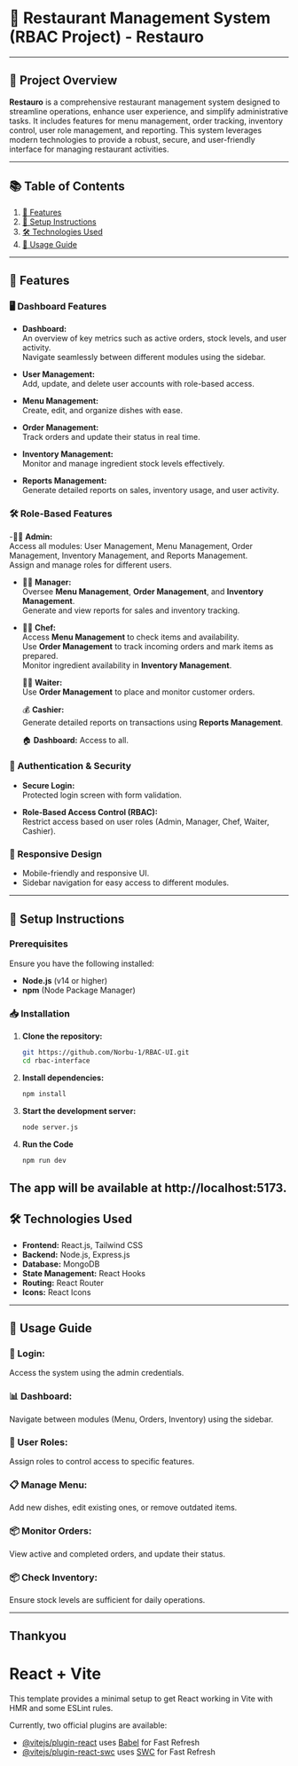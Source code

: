 # 🏢 Restaurant Management System (RBAC Project) - **Restauro**

---

## 📜 Project Overview

**Restauro** is a comprehensive restaurant management system designed to streamline operations, enhance user experience, and simplify administrative tasks. It includes features for menu management, order tracking, inventory control, user role management, and reporting. This system leverages modern technologies to provide a robust, secure, and user-friendly interface for managing restaurant activities.

---

## 📚 Table of Contents

1. [🔧 Features](#features)
2. [🚀 Setup Instructions](#setup-instructions)
3. [🛠️ Technologies Used](#technologies-used)
4. [📖 Usage Guide](#usage-guide)

---

## 🔧 Features

### 🖥️ Dashboard Features

- **Dashboard:**  
  An overview of key metrics such as active orders, stock levels, and user activity.  
  Navigate seamlessly between different modules using the sidebar.
  
- **User Management:**  
  Add, update, and delete user accounts with role-based access.
  
- **Menu Management:**  
  Create, edit, and organize dishes with ease.

- **Order Management:**  
  Track orders and update their status in real time.

- **Inventory Management:**  
  Monitor and manage ingredient stock levels effectively.

- **Reports Management:**  
  Generate detailed reports on sales, inventory usage, and user activity.
  
### 🛠️ Role-Based Features  

 -👨‍💼 **Admin:**  
    Access all modules: User Management, Menu Management, Order Management, Inventory Management, and Reports Management.  
    Assign and manage roles for different users.  

- 🧑‍🍳 **Manager:**  
    Oversee **Menu Management**, **Order Management**, and **Inventory Management**.  
    Generate and view reports for sales and inventory tracking.  

- 👩‍🍳 **Chef:**  
    Access **Menu Management** to check items and availability.  
    Use **Order Management** to track incoming orders and mark items as prepared.  
    Monitor ingredient availability in **Inventory Management**.

  👨‍💼 **Waiter:**  
    Use **Order Management** to place and monitor customer orders.  

  💰 **Cashier:**  
    Generate detailed reports on transactions using **Reports Management**.
    
  🏠 **Dashboard:** Access to all.
  
### 🔐 Authentication & Security

- **Secure Login:**  
  Protected login screen with form validation.

- **Role-Based Access Control (RBAC):**  
  Restrict access based on user roles (Admin, Manager, Chef, Waiter, Cashier).

### 📱 Responsive Design

- Mobile-friendly and responsive UI.
- Sidebar navigation for easy access to different modules.

---

## 🚀 Setup Instructions

### Prerequisites

Ensure you have the following installed:

- **Node.js** (v14 or higher)
- **npm** (Node Package Manager)

### 📥 Installation

1. **Clone the repository:**

   ```bash
   git https://github.com/Norbu-1/RBAC-UI.git
   cd rbac-interface
2. **Install dependencies:**

   ```bash
   npm install

3. **Start the development server:**

   ```bash
   node server.js
4. **Run the Code**

   ```bash
   npm run dev

The app will be available at http://localhost:5173.
---

## 🛠️ Technologies Used

- **Frontend:** React.js, Tailwind CSS  
- **Backend:** Node.js, Express.js  
- **Database:** MongoDB  
- **State Management:** React Hooks  
- **Routing:** React Router  
- **Icons:** React Icons  

---

## 📖 Usage Guide

### 🔐 Login:  
Access the system using the admin credentials.

### 📊 Dashboard:  
Navigate between modules (Menu, Orders, Inventory) using the sidebar.

### 👥 User Roles:  
Assign roles to control access to specific features.

### 📋 Manage Menu:  
Add new dishes, edit existing ones, or remove outdated items.

### 📦 Monitor Orders:  
View active and completed orders, and update their status.

### 📦 Check Inventory:  
Ensure stock levels are sufficient for daily operations.

---
## Thankyou

# React + Vite

This template provides a minimal setup to get React working in Vite with HMR and some ESLint rules.

Currently, two official plugins are available:

- [@vitejs/plugin-react](https://github.com/vitejs/vite-plugin-react/blob/main/packages/plugin-react/README.md) uses [Babel](https://babeljs.io/) for Fast Refresh
- [@vitejs/plugin-react-swc](https://github.com/vitejs/vite-plugin-react-swc) uses [SWC](https://swc.rs/) for Fast Refresh
